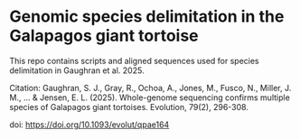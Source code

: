 # Genomic species delimitation in the Galapagos giant tortoise

This repo contains scripts and aligned sequences used for species delimitation in Gaughran et al. 2025. 

Citation:
Gaughran, S. J., Gray, R., Ochoa, A., Jones, M., Fusco, N., Miller, J. M., ... & Jensen, E. L. (2025). Whole-genome sequencing confirms multiple species of Galapagos giant tortoises. Evolution, 79(2), 296-308.

doi: https://doi.org/10.1093/evolut/qpae164
